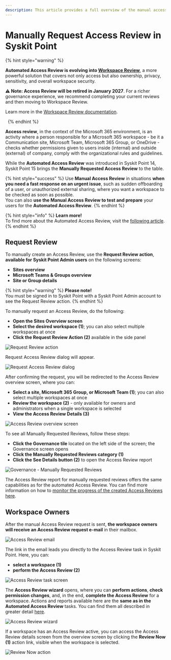 ```yaml
---
description: This article provides a full overview of the manual access review process in Syskit Point.
---
```


# Manually Request Access Review in Syskit Point

{% hint style="warning" %}

**Automated Access Review is evolving into [Workspace Review](../workspace-review/setup-workspace-review.md)**, a more powerful solution that covers not only access but also ownership, privacy, sensitivity, and overall workspace security. 

**⚠️ Note: Access Review will be retired in January 2027**. For a richer governance experience, we recommend completing your current reviews and then moving to Workspace Review. 

Learn more in the [Workspace Review documentation](../workspace-review/README.md).

 
{% endhint %}

**Access review**, in the context of the Microsoft 365 environment, is an activity where a person responsible for a Microsoft 365 workspace - be it a Communication site, Microsoft Team, Microsoft 365 Group, or OneDrive - checks whether permissions given to users inside \(internal\) and outside \(external\) of company, comply with the organizational rules and guidelines.

While the **Automated Access Review** was introduced in Syskit Point 14, Syskit Point 15 brings the **Manually Requested Access Review** to the table.

{% hint style="success" %}
Use **Manual Access Review** in situations **when you need a fast response on an urgent issue**, such as sudden offboarding of a user, or unauthorized external sharing, where you want a workspace to be checked as soon as possible.  
You can also **use the Manual Access Review to test and prepare** your users for the **Automated Access Review**.
{% endhint %}

{% hint style="info" %}
**Learn more!**  
To find more about the Automated Access Review, visit the [following article](enable-permissions-review.md).
{% endhint %}

## Request Review

To manually create an Access Review, use the **Request Review action**, **available for Syskit Point Admin users** on the following screens:

* **Sites overview**
* **Microsoft Teams & Groups overview**
* **Site or Group details**

{% hint style="warning" %}
**Please note!**  
You must be signed in to Syskit Point with a Syskit Point Admin account to see the Request Review action.
{% endhint %}

To manually request an Access Review, do the following:

* **Open the Sites Overview screen**
* **Select the desired workspace \(1\)**; you can also select multiple workspaces at once
* **Click the Request Review Action \(2\)** available in the side panel

![Request Review action](../../.gitbook/assets/manually-request-permissions-review-request-review.png)

Request Access Review dialog will appear.

![Request Access Review dialog](../../.gitbook/assets/manually-request-permissions-review-request-review-dialog.png)

After confirming the request, you will be redirected to the Access Review overview screen, where you can:

* **Select a site, Microsoft 365 Group, or Microsoft Team \(1\)**; you can also select multiple workspaces at once
* **Review the workspace \(2\)** - only available for owners and administrators when a single workspace is selected
* **View the Access Review Details \(3\)** 

![Access Review overview screen](../../.gitbook/assets/manually-request-permissions-review-review-overview.png)

To see all Manually Requested Reviews, follow these steps:

* **Click the Governance tile** located on the left side of the screen; the Governance screen opens
* **Click the Manually Requested Reviews category \(1\)**
* **Click the See Details button \(2\)** to open the Access Review report 

![Governance - Manually Requested Reviews](../../.gitbook/assets/manually-request-permissions-review-governance.png)

The Access Review report for manually requested reviews offers the same capabilities as for the automated Access Review. You can find more information on how to [monitor the progress of the created Access Reviews here](monitor-permissions-review.md).

## Workspace Owners

After the manual Access Review request is sent, **the workspace owners will receive an Access Review request e-mail** in their mailbox.

![Access Review email](../../.gitbook/assets/manually-request-permissions-review-email.png)

The link in the email leads you directly to the Access Review task in Syskit Point. Here, you can:

* **select a workspace \(1\)**
* **perform the Access Review \(2\)**

![Access Review task screen](../../.gitbook/assets/manually-request-permissions-review-task.png)

The **Access Review wizard** opens, where you can **perform actions**, **check permission changes**, and, in the end, **complete the Access Review** for a workspace. Actions and reports available here are the **same as in the Automated Access Review** tasks. You can find them all described in greater detail [here](../../point-collaborators/resolve-governance-tasks/access-review.md#access-review-wizard).

![Access Review wizard](../../.gitbook/assets/manually-request-permissions-review-wizard.png)

If a workspace has an Access Review active, you can access the Access Review details screen from the overview screen by clicking the **Review Now \(1\)** action link, visible when the workspace is selected.

![Review Now action](../../.gitbook/assets/manually-request-permissions-review-review-now.png)

